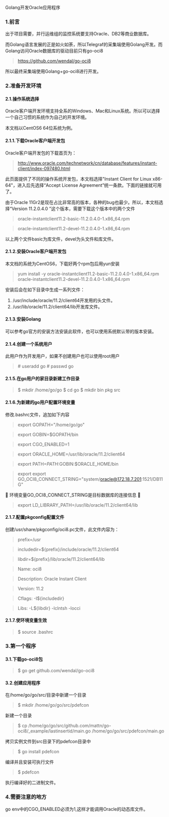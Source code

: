 Golang开发Oracle应用程序

### 1.前言

出于项目需要，并行运维组的监控系统要支持Oracle、DB2等商业数据库。

而Golang语言发展的正是如火如荼，所以Telegraf的采集端使用Golang开发。而Golang访问Oracle数据库的驱动目前只有go-oci8

> https://github.com/wendal/go-oci8

所以最终采集端使用Golang+go-oci8进行开发。

### 2.准备开发环境

#### 2.1.操作系统选择

Oracle客户端开发环境支持全系的Windows、Mac和Linux系统。所以可以选择一个自己习惯的系统作为自己的开发环境。

本文档以CentOS6 64位系统为例。

#### 2.1.1.下载Oracle客户端开发包

Oracle客户端开发包的下载首页为：

> http://www.oracle.com/technetwork/cn/database/features/instant-client/index-097480.html

此页面提供了不同的操作系统开发包，本文档选择"Instant Client for Linux x86-64"，进入后先选择“Accept License Agreement”统一条款。下面的链接就可用了。

由于Oracle 11Gr2是现在占比非常高的版本，各种的bug也最少。所以，本文档选择“Version 11.2.0.4.0 ”这个版本，需要下载这个版本中的两个文件

>  oracle-instantclient11.2-basic-11.2.0.4.0-1.x86_64.rpm 

>  oracle-instantclient11.2-devel-11.2.0.4.0-1.x86_64.rpm 

以上两个文件basic为库文件，devel为头文件和库文件。

#### 2.1.2.安装Oracle客户端开发包

本文档的系统为CentOS6，下载好两个rpm包后用yun安装

> yum install -y oracle-instantclient11.2-basic-11.2.0.4.0-1.x86_64.rpm oracle-instantclient11.2-devel-11.2.0.4.0-1.x86_64.rpm

安装后会在如下目录中生成一系列文件：

1. /usr/include/oracle/11.2/client64开发用的头文件。
1. /usr/lib/oracle/11.2/client64/lib开发库文件。

#### 2.1.3.安装Golang

可以参考go官方的安装方法安装此软件，也可以使用系统默认带的版本安装。

#### 2.1.4.创建一个系统用户

此用户作为开发用户，如果不创建用户也可以使用root用户

> \# useradd go
> \# passwd go

#### 2.1.5.在go用户的家目录新建工作目录

> $ mkdir /home/go/go
> $ cd go
> $ mkdir bin pkg src


#### 2.1.6.为新建的go用户配置环境变量

修改.bashrc文件，追加如下内容

> export GOPATH="/home/go/go"

> export GOBIN=$GOPATH/bin

> export CGO_ENABLED=1

> export ORACLE_HOME=/usr/lib/oracle/11.2/client64

> export PATH=$PATH:$GOBIN:$ORACLE_HOME/bin

> export export GO_OCI8_CONNECT_STRING="system/oracle@172.18.7.201:1521/DB11G"

:star2: 环境变量GO_OCI8_CONNECT_STRING是目标数据库的连接信息 :star2:

> export LD_LIBRARY_PATH=/usr/lib/oracle/11.2/client64/lib

#### 2.1.7.配置pkgconfig配置文件

创建/usr/share/pkgconfig/oci8.pc文件，此文件内容为：

> prefix=/usr

> includedir=${prefix}/include/oracle/11.2/client64

> libdir=${prefix}/lib/oracle/11.2/client64/lib

> 

> Name: oci8

> Description: Oracle Instant Client

> Version: 11.2

> Cflags: -I${includedir}

> Libs: -L${libdir} -lclntsh -locci



#### 2.1.7.使环境变量生效

> $ source .bashrc

### 3.第一个程序

#### 3.1.下载go-oci8包

> $ go get github.com/wendal/go-oci8

#### 3.2.创建应用程序

在/home/go/go/src/目录中新建一个目录

> $ mkdir /home/go/go/src/pdefcon

新建一个目录

> $ cp /home/go/go/src/github.com/mattn/go-oci8/\_example/lastinsertid/main.go /home/go/go/src/pdefcon/main.go

拷贝实例文件到src目录下的pdefcon目录中

> $ go install pdefcon

编译并且安装可执行文件

> $ pdefcon

执行编译好的二进制文件。

### 4.需要注意的地方

go env中的CGO_ENABLED必须为1,这样才能调用Oracle的动态库文件。




